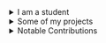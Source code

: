 <details><summary>I am a student</summary>

<br>
  
[![linkedin](https://img.shields.io/badge/linkedin-%20Siddharth%20Naithani-informational?style=for-the-badge)](https://www.linkedin.com/in/siddharth-naithani-6b713a185/) [![Stack Exchange reputation](https://img.shields.io/stackexchange/stackoverflow/r/10962821?style=for-the-badge)](https://stackoverflow.com/users/10962821/sn99) [![Github](https://img.shields.io/badge/GITHUB-LINK-blue?style=for-the-badge&color=green)![GitHub followers](https://img.shields.io/github/followers/sn99?style=for-the-badge&color=green)![GitHub User's stars](https://img.shields.io/github/stars/sn99?style=for-the-badge&color=green)](https://github.com/sn99)
  
![sn99's GitHub stats](https://github-readme-stats.vercel.app/api?username=sn99&show_icons=true&theme=graywhite)
![Top Langs](https://github-readme-stats.vercel.app/api/top-langs/?username=sn99&show_icons=true&theme=graywhite&layout=compact&langs_count=8)

</details>

<details><summary>Some of my projects</summary>

<br>
  
[![Readme Card](https://github-readme-stats.vercel.app/api/pin/?username=sn99&repo=wasm-template-rust&show_icons=true)](https://github.com/sn99/wasm-template-rust)
[![Readme Card](https://github-readme-stats.vercel.app/api/pin/?username=sn99&repo=rust-practise-questions&show_icons=true&show_owner=true)](https://github.com/rust-unofficial/rust-practise-questions)
[![Readme Card](https://github-readme-stats.vercel.app/api/pin/?username=sn99&repo=Optimizing-linux&show_icons=true)](https://github.com/sn99/Optimizing-linux)
[![Readme Card](https://github-readme-stats.vercel.app/api/pin/?username=sn99&repo=rust-ffi-examples&show_icons=true)](https://github.com/sn99/rust-ffi-examples)
[![Readme Card](https://github-readme-stats.vercel.app/api/pin/?username=sn99&repo=brainhug&show_icons=true)](https://github.com/sn99/brainhug)
[![Readme Card](https://github-readme-stats.vercel.app/api/pin/?username=SubconsciousCompute&repo=winhook-rs&show_icons=true&show_owner=true)](https://github.com/SubconsciousCompute/winhook-rs)
[![Readme Card](https://github-readme-stats.vercel.app/api/pin/?username=SubconsciousCompute&repo=fsfilter-rs&show_icons=true&show_owner=true)](https://github.com/SubconsciousCompute/fsfilter-rs)
[![Readme Card](https://github-readme-stats.vercel.app/api/pin/?username=sn99&repo=pakoda&show_icons=true)](https://github.com/sn99/pakoda)
[![Readme Card](https://github-readme-stats.vercel.app/api/pin/?username=sn99&repo=dota2_webapi_bindings&show_icons=true)](https://github.com/sn99/dota2_webapi_bindings)
[![Readme Card](https://github-readme-stats.vercel.app/api/pin/?username=sn99&repo=wasm-conway&show_icons=true)](https://github.com/sn99/wasm-conway)
[![Readme Card](https://github-readme-stats.vercel.app/api/pin/?username=sn99&repo=firefox-css&show_icons=true)](https://github.com/sn99/firefox-css)
[![Readme Card](https://github-readme-stats.vercel.app/api/pin/?username=sn99&repo=pokemon-text-game&show_icons=true)](https://github.com/sn99/pokemon-text-game)
[![Readme Card](https://github-readme-stats.vercel.app/api/pin/?username=sn99&repo=vague-os&show_icons=true)](https://github.com/sn99/vague-os)
[![Readme Card](https://github-readme-stats.vercel.app/api/pin/?username=sn99&repo=custom_traceroute&show_icons=true)](https://github.com/sn99/custom_traceroute)
[![Readme Card](https://github-readme-stats.vercel.app/api/pin/?username=sn99&repo=weird_os&show_icons=true)](https://github.com/sn99/weird_os)
[![Readme Card](https://github-readme-stats.vercel.app/api/pin/?username=sn99&repo=sam&show_icons=true)](https://github.com/sn99/sam)
[![Readme Card](https://github-readme-stats.vercel.app/api/pin/?username=sn99&repo=grachical-tic-tac-toe&show_icons=true)](https://github.com/sn99/grachical-tic-tac-toe)
[![Readme Card](https://github-readme-stats.vercel.app/api/pin/?username=sn99&repo=maggi&show_icons=true)](https://github.com/sn99/maggi)
[![Readme Card](https://github-readme-stats.vercel.app/api/pin/?username=sn99&repo=sudoku-solver&show_icons=true)](https://github.com/sn99/sudoku-solver)
[![Readme Card](https://github-readme-stats.vercel.app/api/pin/?username=sn99&repo=sn99_alfred_bot&show_icons=true)](https://github.com/sn99/sn99_alfred_bot)

</details>

<details><summary>Notable Contributions</summary>

<br>

[![Readme Card](https://github-readme-stats.vercel.app/api/pin/?username=SitinCloud&repo=Owlyshield&show_owner=true&show_icons=true)](https://github.com/SitinCloud/Owlyshield/commits?author=sn99)
[![Readme Card](https://github-readme-stats.vercel.app/api/pin/?username=purpleprotocol&repo=graphlib&show_owner=true)](https://github.com/purpleprotocol/graphlib/commits?author=sn99)
[![Readme Card](https://github-readme-stats.vercel.app/api/pin/?username=rust-lang-nursery&repo=rust-cookbook&show_owner=true&show_icons=true)](https://github.com/rust-lang-nursery/rust-cookbook/commits?author=sn99)
[![Readme Card](https://github-readme-stats.vercel.app/api/pin/?username=thealgorithms&repo=Rust&show_owner=true)](https://github.com/TheAlgorithms/Rust/commits?author=sn99)
[![Readme Card](https://github-readme-stats.vercel.app/api/pin/?username=intelliconnect&repo=rust-lang-apps&show_owner=true)](https://github.com/intelliconnect/rust-lang-apps/commits?author=sn99)
[![Readme Card](https://github-readme-stats.vercel.app/api/pin/?username=regomne&repo=ilhook-rs&show_owner=true&show_icons=true)](https://github.com/regomne/ilhook-rs/commits?author=sn99)
[![Readme Card](https://github-readme-stats.vercel.app/api/pin/?username=rust-lang&repo=rustc-perf&show_owner=true&show_icons=true)](https://github.com/rust-lang/rustc-perf/commits?author=sn99)
[![Readme Card](https://github-readme-stats.vercel.app/api/pin/?username=o2sh&repo=add-one&show_owner=true&show_icons=true)](https://github.com/o2sh/add-one/commits?author=sn99)
[![Readme Card](https://github-readme-stats.vercel.app/api/pin/?username=uuid-rs&repo=uuid&show_owner=true&show_icons=true)](https://github.com/uuid-rs/uuid/commits?author=sn99)
[![Readme Card](https://github-readme-stats.vercel.app/api/pin/?username=rust-lang&repo=rustwide&show_owner=true&show_icons=true)](https://github.com/rust-lang/rustwide/commits?author=sn99)
[![Readme Card](https://github-readme-stats.vercel.app/api/pin/?username=rust-lang&repo=stacker&show_owner=true&show_icons=true)](https://github.com/rust-lang/stacker/commits?author=sn99)
[![Readme Card](https://github-readme-stats.vercel.app/api/pin/?username=grantshandy&repo=ipgeolocate&show_owner=true&show_icons=true)](https://github.com/grantshandy/ipgeolocate/commits?author=sn99)
[![Readme Card](https://github-readme-stats.vercel.app/api/pin/?username=mozphoenixclubjuet&repo=Rust&show_owner=true)](https://github.com/MozPhoenixClubJUET/Rust/commits?author=sn99)
[![Readme Card](https://github-readme-stats.vercel.app/api/pin/?username=rust-unofficial&repo=awesome-rust&show_owner=true)](https://github.com/rust-unofficial/awesome-rust/commits?author=sn99)
[![Readme Card](https://github-readme-stats.vercel.app/api/pin/?username=996icu&repo=996.ICU&show_owner=true)](https://github.com/996icu/996.ICU/commits?author=sn99)
[![Readme Card](https://github-readme-stats.vercel.app/api/pin/?username=codecrafters-io&repo=build-your-own-x&show_owner=true)](https://github.com/codecrafters-io/build-your-own-x/commits?author=sn99)
[![Readme Card](https://github-readme-stats.vercel.app/api/pin/?username=shellrow&repo=tracert&show_owner=true&show_icons=true)](https://github.com/shellrow/tracert/commits?author=sn99)

</details>
